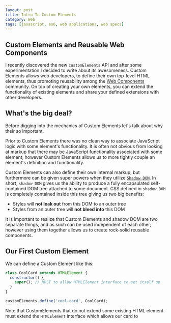 ```yaml
---
layout: post
title: Intro To Custom Elements
category: Web
tags: [javascript, es6, web applications, web specs]
---
```


## Custom Elements and Reusable Web Components

I recently discovered the new `customElements` API and after some experimentation I decided to write about its awesomeness. Custom Elements allows web developers, to define their own top-level HTML elements, thus promoting reusability among the [Web Components](http://webcomponents.org/) community. On top of creating your own elements, you can extend the functionality of existing elements and share your defined extensions with other developers.

## What's the big deal?

Before digging into the mechanics of Custom Elements let's talk about why their so important.

Prior to Custom Elements there was no clean way to associate JavaScript logic with some element's functionality. It is often not obvious from looking at markup that there may be JavaScript functionality associated with some element, however Custom Elements allows us to more tightly couple an element's definition and functionality.

Custom Elements can also define their own internal markup, but furthermore can be given super powers when they utilize [`Shadow DOM`](http://w3c.github.io/webcomponents/spec/shadow/). In short, `shadow DOM` gives us the ability to produce a fully encapsulated self-contained DOM tree attached to some document. CSS defined in `shadow DOM` is completely contained inside this tree giving us two big benefits:

 - Styles will **not leak out** from this DOM to an outer tree
 - Styles from an outer tree will **not bleed into** this DOM

It is important to realize that Custom Elements and shadow DOM are two separate things, and as such can be used independent of each other; however using them together allows us to create rock-solid reusable components.

## Our First Custom Element

We can define a Custom Element like this:

```js
class CoolCard extends HTMLElement {
  constructor() {
    super(); // MUST to allow HTMLElement interface to set itself up
  }
}

customElements.define('cool-card', CoolCard);
```

Note that CustomElements that do not extend some existing HTML element must extend the `HTMLElement` interface which allows our card to
